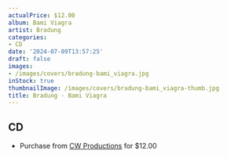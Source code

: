 ```yaml
---
actualPrice: $12.00
album: Bami Viagra
artist: Bradung
categories:
- CD
date: '2024-07-09T13:57:25'
draft: false
images:
- /images/covers/bradung-bami_viagra.jpg
inStock: true
thumbnailImage: /images/covers/bradung-bami_viagra-thumb.jpg
title: Bradung - Bami Viagra
---
```


## CD
* Purchase from [CW Productions](https://shop.cwproductions.net/products/bradung-bami-viagra-cd) for $12.00
